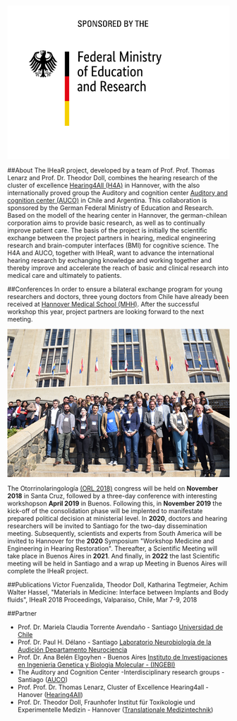 
![bmbflogo](bmbfenglisch.png)

##About
The IHeaR project, developed by a team of Prof. Prof. Thomas Lenarz and Prof. Dr. Theodor Doll, combines the hearing research of the cluster of excellence [Hearing4All (H4A)](http://hearing4all.eu/EN/) in Hannover, with the also internationally proved group the Auditory and cognition center [Auditory and cognition center (AUCO)](http://www.auco.cl/) in Chile and Argentina. This collaboration is sponsored by the German Federal Ministry of Education and Research. Based on the modell of the  hearing center in Hannover, the german-chilean corporation aims to provide basic research, as well as to continually improve patient care. The basis of the project is initially the scientific exchange between the project partners in hearing, medical engineering research and brain-computer interfaces (BMI) for cognitive science. The H4A and AUCO, together with IHeaR, want to advance the international hearing research by exchanging knowledge and working together and thereby improve and accelerate the reach of basic and clinical research into medical care and ultimately to patients. 

##Conferences
In order to ensure a bilateral exchange program for young researchers and doctors, three young doctors from Chile have already been received at [Hannover Medical School (MHH)](https://www.mh-hannover.de/). After the successful workshop this year, project partners are looking forward to the next meeting.

![meetingphoto](ihearmeeting.png)

The Otorrinolaringología [(ORL 2018)](http://www.orl2018.cl/) congress will be held on **November 2018** in Santa Cruz, followed by a three-day conference with interesting workshopson **April 2019** in Buenos. Following this, in **November 2019** the kick-off of the consolidation phase will be implented to manifestate prepared political decision at ministerial level. In **2020**, doctors and hearing researchers will be invited to Santiago for the two-day dissemination meeting. Subsequently, scientists and experts from South America will be invited to Hannover for the **2020** Symposium "Workshop Medicine and Engineering in Hearing Restoration". Thereafter,  a Scientific Meeting will take place in Buenos Aires in **2021**. And finally, in **2022** the last Scientific meeting will be held in Santiago and a wrap up Meeting in Buenos Aires will complete the IHeaR project.


##Publications
Víctor Fuenzalida, Theodor Doll, Katharina Tegtmeier, Achim Walter Hassel, "Materials in Medicine: Interface between Implants and Body fluids", IHeaR 2018 Proceedings, Valparaiso, Chile, Mar 7-9, 2018


##Partner
* Prof. Dr. Mariela Claudia Torrente Avendaño - Santiago [Universidad de Chile](http://www.uchile.cl/)
* Prof. Dr. Paul H. Délano - Santiago [Laboratorio Neurobiología de la Audición Departamento Neurociencia](http://www.audicion.cl/)
* Prof. Dr. Ana Belén Elgoyhen - Buenos Aires [Instituto de Investigaciones en Ingenieria Genetica y Biologia Molecular - (INGEBI)](http://ingebi-conicet.gov.ar/es_fisiologia-y-genetica-de-la-audicion/)
* The Auditory and Cognition Center -Interdisciplinary research groups - Santiago ([AUCO](http://www.auco.cl/))
* Prof. Prof. Dr. Thomas Lenarz, Cluster of Excellence Hearing4all - Hanover ([Hearing4All](http://hearing4all.eu/EN/))
* Prof. Dr. Theodor Doll, Fraunhofer Institut für Toxikologie und Experimentelle Medizin - Hannover ([Translationale Medizintechnik](https://www.item.fraunhofer.de/de/angebot/medizintechnik.html/))

